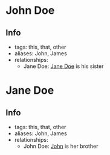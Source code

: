 # John Doe
## Info
- tags: this, that, other
- aliases: John, James
- relationships:
    - Jane Doe: [Jane Doe](#Jane-Doe) is his sister

# Jane Doe
## Info
- tags: this, that, other
- aliases: John, James
- relationships:
    - John Doe: [John](#John-Doe) is her brother
